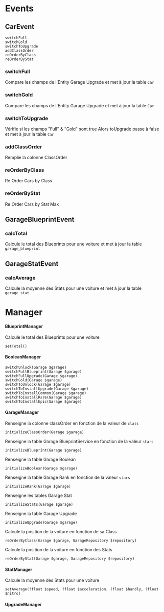 # Events

## CarEvent
````textmate
switchFull
switchGold
switchToUpgrade
addClassOrder
reOrderByClass
reOrderByStat
````

### switchFull
Compare les champs de l'Entity Garage Upgrade et met à jour la table `Car`

### switchGold
Compare les champs de l'Entity Garage Upgrade et met à jour la table `Car`

### switchToUpgrade
Vérifie si les champs "Full" & "Gold" sont true Alors toUpgrade passe à false et met à jour la table `Car`

### addClassOrder
Remplie la colonne ClassOrder

### reOrderByClass
Re Order Cars by Class

### reOrderByStat
Re Order Cars by Stat Max

## GarageBlueprintEvent
### calcTotal
Calcule le total des Blueprints pour une voiture et met à jour la table `garage_blueprint`

## GarageStatEvent
### calcAverage
Calcule la moyenne des Stats pour une voiture et met à jour la table `garage_stat`


# Manager

#### BlueprintManager

Calcule le total des Blueprints pour une voiture
````textmate
setTotal()
````

#### BooleanManager

````textmate
switchUnlock(Garage $garage)
switchFullBlueprint(Garage $garage)
switchFullUpgrade(Garage $garage)
switchGold(Garage $garage)
switchToUnlock(Garage $garage)
switchToInstallUpgrade(Garage $garage)
switchToInstallCommon(Garage $garage)
switchToInstallRare(Garage $garage)
switchToInstallEpic(Garage $garage)
````

#### GarageManager

Renseigne la colonne classOrder en fonction de la valeur de `class`
````textmate
initializeClassOrder(Garage $garage)
````

Renseigne la table Garage BlueprintService en fonction de la valeur `stars`
````textmate
initializeBlueprint(Garage $garage)
````

Renseigne la table Garage Boolean
````textmate
initializeBoolean(Garage $garage)
````

Renseigne la table Garage Rank en fonction de la valeur `stars`
````textmate
initializeRank(Garage $garage)
````

Renseigne les tables Garage Stat
````textmate
initializeStats(Garage $garage)
````

Renseigne la table Garage Upgrade
````textmate
initializeUpgrade(Garage $garage)
````

Calcule la position de la voiture en fonction de sa Class
````textmate
reOrderByClass(Garage $garage, GarageRepository $repository)
````

Calcule la position de la voiture en fonction des Stats
````textmate
reOrderByStat(Garage $garage, GarageRepository $repository)
````

#### StatManager

Calcule la moyenne des Stats pour une voiture
````textmate
setAverage(?float $speed, ?float $acceleration, ?float $handly, ?float $nitro)
````

#### UpgradeManager

````textmate

````
